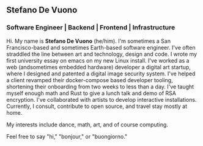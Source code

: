 ## Stefano De Vuono
### Software Engineer | Backend | Frontend | Infrastructure
Hi. My name is **Stefano De Vuono** (he/him). I'm sometimes a San Francisco-based and sometimes Earth-based software engineer. I've often straddled the line between art and technology, design and code. I wrote my first university essay on emacs on my new Linux install. I've worked as a web (andsometimes embedded hardware) developer a digital art startup, where I designed and patented a digital image security system. I've helped a client revamped their docker-compose based developer tooling, shortening their onboarding from two weeks to less than a day. I've taught myself enough math and Rust to give a lunch talk and demo of RSA encryption. I've collaborated with artists to develop interactive installations. Currently, I consult, contribute to open source, and travel stay mostly at home.

My interests include dance, math, art, and of course computing.

Feel free to say "hi," "bonjour," or "buongiorno."
